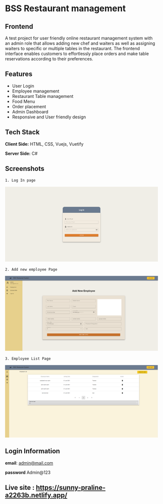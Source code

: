 
# BSS Restaurant management


## Frontend
 A test project for user friendly online restaurant management system with an admin role that allows adding new chef and waiters as well as assigning waiters to specific or multiple tables in the restaurant. The frontend interface enables customers to effortlessly place orders and make table reservations according to their preferences. 


## Features

- User Login
- Employee management
- Restaurant Table management
- Food Menu
- Order placement
- Admin Dashboard
- Responsive and User friendly design


## Tech Stack

**Client Side:** HTML, CSS, Vuejs, Vuetify

**Server Side:** C#


## Screenshots
    1. Log In page

![App Screenshot](src/assets/projectImages/login.png)

    2. Add new employee Page

![App Screenshot](src/assets/projectImages/add-employee.png)

    3. Employee List Page
    
![App Screenshot](src/assets/projectImages/employee-list.png)
## Login Information
**email**: admin@mail.com

**password** Admin@123





## Live site : https://sunny-praline-a2263b.netlify.app/



